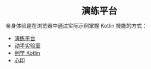 <center><font size="5"><b>演练平台</b></font></center>

亲身体验是在浏览器中通过实际示例掌握 Kotlin 技能的方式：

+ [演练平台](https://play.kotlinlang.org)
+ [动手实验室](https://play.kotlinlang.org/hands-on/overview)
+ [例学 Kotlin](https://play.kotlinlang.org/byExample)
+ [心印](https://play.kotlinlang.org/koans)

